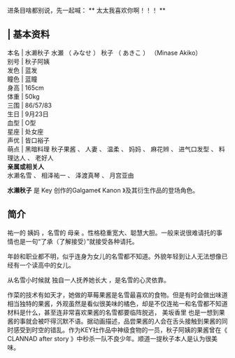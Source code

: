 进条目啥都别说，先一起喊： ** 太太我喜欢你啊！！！  **

|  **基本资料**  
---  
本名  |  水濑秋子  水瀬  （  みなせ  ）  秋子  （  あきこ  ）  （Minase Akiko）   
别号  |  秋子阿姨   
发色  |  蓝发   
瞳色  |  蓝瞳   
身高  |  165cm   
体重  |  50kg   
三围  |  86/57/83   
生日  |  9月23日   
血型  |  O型   
星座  |  处女座   
声优  |  皆口裕子   
萌点  |  黑暗料理  秋子果酱  、  人妻  、  温柔  、  妈妈  、  麻花辫  、  进气口发型  、  料理达人  、  老好人   
**亲属或相关人**  
水濑名雪  、  相泽祐一  、  泽渡真琴  、  月宫亚由  
  
**水濑秋子** 是  Key  创作的Galgame《  Kanon  》及其衍生作品的登场角色。

##  简介

祐一的  姨妈  ，名雪的  母亲  。性格稳重宽大、聪慧大胆。一般来说很难请托的事情也是一句“了承（了解接受）”就接受各种请托。

年龄和职业都不明，似乎连身为女儿的名雪都不知道。外貌年轻到让人无法想像已经有一个读高中的女儿。

从名雪小时候就  独自一人抚养她长大  ，是名雪的心灵依靠。

作菜的技术有如天才，她做的草莓果酱是名雪最喜欢的食物。但是有时会做出味道相当独特的果酱，外观虽然是看似很美味的橘色，却是不仅连祐一和名雪都不知道材料是什么，甚至连非常喜欢果酱的名雪都要临阵脱逃，
美坂香里
也是一想到果酱的事就会被吓得沉默不语。据动画描述，品尝果酱的人会在舌头接触到果酱的同时感受到时空的错乱。作为KEY社作品中神级食物的一员，秋子阿姨的果酱曾在《
CLANNAD after story  》中秒杀一队不良少年。顺道一提秋子本人是认为很美味。

